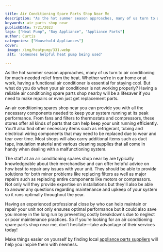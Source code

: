 ```yaml
---

title: Air Conditioning Spare Parts Shop Near Me
description: "As the hot summer season approaches, many of us turn to air conditioning for much-needed relief from the heat. Whether we’re in ou...read now to learn more"
keywords: air parts shop near
publishDate: 7/21/2023
tags: ["Heat Pump", "Buy Appliance", "Appliance Parts"]
author: Curtis
categories: ["Household Appliances"]
cover: 
 image: /img/heatpump/331.webp
 alt: 'someones helpful heat pump being used'

---
```


As the hot summer season approaches, many of us turn to air conditioning for much-needed relief from the heat. Whether we’re in our home or at work, having a functional air conditioner is essential for staying cool. But what do you do when your air conditioner is not working properly? Having a reliable air conditioning spare parts shop nearby will be a lifesaver if you need to make repairs or even just get replacement parts.

An air conditioning spares shop near you can provide you with all the necessary components needed to keep your system running at its peak performance. From fans and filters to thermostats and compressors, these stores offer all kinds of parts that can help keep your unit running efficiently. You’ll also find other necessary items such as refrigerant, tubing and electrical wiring components that may need to be replaced due to wear and tear over time. Most shops will also carry additional items such as duct tape, insulation material and various cleaning supplies that all come in handy when dealing with a malfunctioning system. 

The staff at an air conditioning spares shop near by are typically knowledgeable about their merchandise and can offer helpful advice on how best to repair any issues with your unit. They should be able to provide solutions for both minor problems like replacing filters as well as major repairs such as replacing entire components like motors or compressors. Not only will they provide expertise on installations but they'll also be able to answer any questions regarding maintenance and upkeep of your system so it runs optimally throughout the year. 

Having an experienced professional close by who can help maintain or repair your unit not only ensures optimal performance but it could also save you money in the long run by preventing costly breakdowns due to neglect or poor maintenance practices. So if you’re looking for an air conditioning spare parts shop near me, don’t hesitate—take advantage of their services today!

Make things easier on yourself by finding local <a href="/pages/appliance-parts-suppliers/">appliance parts suppliers</a> will help you inspire them with newness.